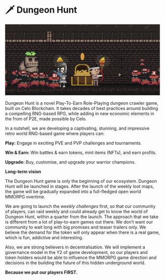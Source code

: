# 🗡 Dungeon Hunt

![Play, Win & Earn](../.gitbook/assets/image.png)

Dungeon Hunt is a novel Play-To-Earn Role-Playing dungeon crawler game, built on Celo Blockchain. It takes decades of best practices around building a compelling RNG-based RPG, while adding in new economic elements in the from of P2E, made possible by Celo.

In a nutshell, we are developing a captivating, stunning, and impressive retro world RNG-based game where players can:

**Play:** Engage in exciting PVE and PVP challenges and tournaments.

**Win & Earn:** Win battles & earn tokens, mint items (NFTs), and earn profits.

**Upgrade:** Buy, customise, and upgrade your warrior champions.

**Long-term vision**

The Dungeon Hunt game is only the beginning of our ecosystem. Dungeon Hunt will be launched in stages. After the launch of the weekly loot maps, the game will be gradually expanded into a full-fledged open world MMORPG overtime.

We are going to launch the _weekly challenges_ first, so that our community of players, can raid weekly and could already get to know the world of Dungeon Hunt, within a quarter from the launch. The approach that we take is different from a lot of play-to-earn games out there. We don’t want our community to wait long with big promises and teaser trailers only. We believe the demand for the token will only appear when there is a real game, which is fun, addictive and interesting.

Also, we are strong believers in decentralisation. We will implement a governance model in the Y2 of game development, so our players and token holders would be able to influence the MMORPG game direction and decisions in the building the future of this hidden underground world.

**Because we put our players FIRST.**
